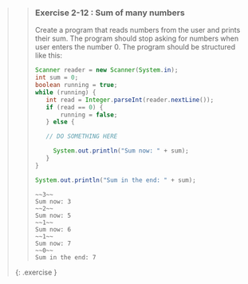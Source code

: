 <!-- WAS 2-4 -->
>>### Exercise 2-12 : Sum of many numbers
>>
>>Create a program that reads numbers from the user and prints their sum. The program should stop asking for numbers when user enters the number 0. The program should be structured like this:
>>
>>```java
>>Scanner reader = new Scanner(System.in);
>>int sum = 0;
>>boolean running = true;
>>while (running) {
>>    int read = Integer.parseInt(reader.nextLine());
>>    if (read == 0) {
>>        running = false;
>>    } else {
>>
>>    // DO SOMETHING HERE
>>
>>      System.out.println("Sum now: " + sum);
>>    }
>>}
>>
>>System.out.println("Sum in the end: " + sum);
>>```
>>
>>```output
>>~~3~~
>>Sum now: 3
>>~~2~~
>>Sum now: 5
>>~~1~~
>>Sum now: 6
>>~~1~~
>>Sum now: 7
>>~~0~~
>>Sum in the end: 7
>>```
>>
>{: .exercise }